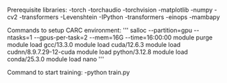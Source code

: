 Prerequisite libraries:
-torch
-torchaudio
-torchvision
-matplotlib
-numpy
-cv2
-transformers
-Levenshtein
-IPython
-transformers
-einops
-mambapy

Commands to setup CARC environment:
'''
salloc --partition=gpu --ntasks=1 --gpus-per-task=2 --mem=16G --time=16:00:00
module purge
module load gcc/13.3.0
module load cuda/12.6.3
module load cudnn/8.9.7.29-12-cuda
module load python/3.12.8
module load conda/25.3.0
module load nano
'''

Command to start training:
-python train.py
